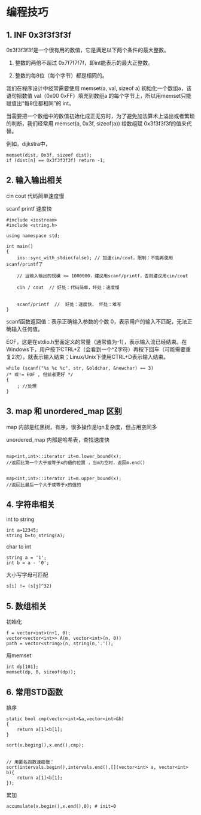 # 编程技巧

## 1.  INF 0x3f3f3f3f

0x3f3f3f3f是一个很有用的数值，它是满足以下两个条件的最大整数。

1. 整数的两倍不超过 0x7f7f7f7f，即int能表示的最大正整数。

2. 整数的每8位（每个字节）都是相同的。


我们在程序设计中经常需要使用 memset(a, val, sizeof a) 初始化一个数组a，该语句把数值 val（0x00 0xFF）填充到数组a 的每个字节上，所以用memset只能赋值出“每8位都相同”的 int。

当需要把一个数组中的数值初始化成正无穷时，为了避免加法算术上溢出或者繁琐的判断，我们经常用 memset(a, 0x3f, sizeof(a)) 给数组赋 0x3f3f3f3f的值来代替。

例如，dijkstra中，
```
memset(dist, 0x3f, sizeof dist);
if (dist[n] == 0x3f3f3f3f) return -1; 

```


## 2. 输入输出相关

cin cout 代码简单速度慢

scanf printf 速度快

```
#include <iostream>
#include <string.h>

using namespace std;

int main()
{
    ios::sync_with_stdio(false); // 加速cin/cout，限制：不能再使用scanf/printf了
    
    // 当输入输出的规模 >= 1000000，建议用scanf/printf，否则建议用cin/cout
    
    cin / cout  // 好处：代码简单，坏处：速度慢
        
    
    scanf/printf  //  好处：速度快， 坏处：难写
}
```

scanf函数返回值：表示正确输入参数的个数
0，表示用户的输入不匹配，无法正确输入任何值。

EOF，这是在stdio.h里面定义的常量（通常值为-1），表示输入流已经结束。在Windows下，用户按下CTRL+Z（会看到一个^Z字符）再按下回车（可能需要重复2次），就表示输入结束；Linux/Unix下使用CTRL+D表示输入结束。

```
while (scanf("%s %c %c", str, &oldchar, &newchar) == 3) 
/* 或!= EOF , 但前者更好 */
{
    ; //处理
}
```


## 3. map 和 unordered_map 区别

map 内部是红黑树，有序，很多操作是lgn复杂度，但占用空间多

unordered_map 内部是哈希表，查找速度快

```

map<int,int>::iterator it=m.lower_bound(x);
//返回比第一个大于或等于x的值的位置 ，当m为空时，返回m.end()


map<int,int>::iterator it=m.upper_bound(x);
//返回比最后一个大于或等于x的值的
```

## 4. 字符串相关

int to string

```
int a=12345;
string b=to_string(a);
```

char to int


```
string a = '1'; 
int b = a - '0';
```


大小写字母可匹配 
```
s[i] != (s[j]^32) 
```


## 5. 数组相关

初始化
```
f = vector<int>(n+1, 0);
vector<vector<int>> A(m, vector<int>(n, 0))
path = vector<string>(n, string(n,'.'));

```

用memset
```
int dp[101];
memset(dp, 0, sizeof(dp));
```


## 6. 常用STD函数

排序 
```
static bool cmp(vector<int>&a,vector<int>&b)
{
    return a[1]<b[1];
}

sort(x.beging(),x.end(),cmp);


// 用匿名函数速度慢：
sort(intervals.begin(),intervals.end(),[](vector<int> a, vector<int> b){
    return a[1]<b[1];
});
```

累加
```
accumulate(x.begin(),x.end(),0); # init=0
```

